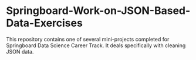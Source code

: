 # Springboard-Work-on-JSON-Based-Data-Exercises
This repository contains one of several mini-projects completed for Springboard Data Science Career Track. It deals specifically with cleaning JSON data.
